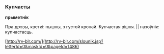 ### Купчасты
**прыметнік**

Пра дрэвы, кветкі: пышны, з густой кронай. Купчастая вішня. || назоўнік: купчастасць.

<a rel="author">[http://rv-blr.com/](http://rv-blr.com/slounik.jsp?letterId=0&maskId=0&pageId=1486)</a>
